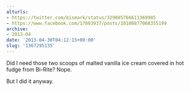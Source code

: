 ```yaml
---
alturls:
- https://twitter.com/bismark/status/329085766611369985
- https://www.facebook.com/17803937/posts/10100877008355199
archive:
- 2013-04
date: '2013-04-30T04:12:15+00:00'
slug: '1367295135'
---
```


Did I need those two scoops of malted vanilla ice cream covered in hot fudge from Bi-Rite? Nope.

But I did it anyway.

